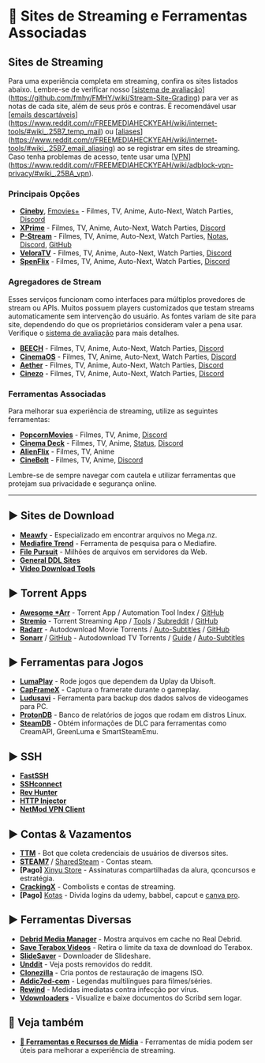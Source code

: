 # 🎥 Sites de Streaming e Ferramentas Associadas

## Sites de Streaming

Para uma experiência completa em streaming, confira os sites listados abaixo. Lembre-se de verificar nosso [[sistema de avaliação](captain/desvendando-a-intersecao-entre-seguranca-digital-e-privacidade-online.md)](https://github.com/fmhy/FMHY/wiki/Stream-Site-Grading) para ver as notas de cada site, além de seus prós e contras. É recomendável usar [[emails descartáveis](captain/guia-completo-de-privacidade-online-ferramentas-e-servicos-para-proteger-seus-dados.md)](https://www.reddit.com/r/FREEMEDIAHECKYEAH/wiki/internet-tools/#wiki_.25B7_temp_mail) ou [[aliases](captain/guia-completo-de-privacidade-online-ferramentas-e-servicos-para-proteger-seus-dados.md)](https://www.reddit.com/r/FREEMEDIAHECKYEAH/wiki/internet-tools/#wiki_.25B7_email_aliasing) ao se registrar em sites de streaming. Caso tenha problemas de acesso, tente usar uma [[VPN](captain/guia-completo-de-privacidade-online-ferramentas-e-servicos-para-proteger-seus-dados.md)](https://www.reddit.com/r/FREEMEDIAHECKYEAH/wiki/adblock-vpn-privacy/#wiki_.25BA_vpn).

### Principais Opções

- **[Cineby](https://www.cineby.app/)**, [Fmovies+](https://www.fmovies.gd/) - Filmes, TV, Anime, Auto-Next, Watch Parties, [Discord](https://discord.gg/C2zGTdUbHE)
- **[XPrime](https://xprime.tv/)** - Filmes, TV, Anime, Auto-Next, Watch Parties, [Discord](https://discord.gg/pDjg5ccSgg)
- **[P-Stream](https://pstream.mov/)** - Filmes, TV, Anime, Auto-Next, Watch Parties, [Notas](https://github.com/fmhy/FMHY/wiki/FMHY%E2%80%90Notes.md#movie-web), [Discord](https://discord.gg/uHU4knYRPa), [GitHub](https://github.com/p-stream)
- **[VeloraTV](https://veloratv.ru/)** - Filmes, TV, Anime, Auto-Next, Watch Parties, [Discord](https://discord.gg/4SJ5c9gZUQ)
- **[SpenFlix](https://watch.spencerdevs.xyz/)** - Filmes, TV, Anime, Auto-Next, Watch Parties, [Discord](https://discord.gg/RF8vMBRtTs)

### Agregadores de Stream

Esses serviços funcionam como interfaces para múltiplos provedores de stream ou APIs. Muitos possuem players customizados que testam streams automaticamente sem intervenção do usuário. As fontes variam de site para site, dependendo do que os proprietários consideram valer a pena usar. Verifique o [sistema de avaliação](https://github.com/fmhy/FMHY/wiki/Stream-Site-Grading#stream-aggregators) para mais detalhes.

- **[BEECH](https://www.beech.watch/)** - Filmes, TV, Anime, Auto-Next, Watch Parties, [Discord](https://discord.gg/FekgaSAtJa)
- **[CinemaOS](https://cinemaos.live/)** - Filmes, TV, Anime, Auto-Next, Watch Parties, [Discord](https://discord.gg/38yFnFCJnA)
- **[Aether](https://aether.mom/)** - Filmes, TV, Anime, Auto-Next, Watch Parties, [Discord](https://discord.gg/MadMF7xb5q)
- **[Cinezo](https://www.cinezo.net/)** - Filmes, TV, Anime, Auto-Next, Watch Parties, [Discord](https://discord.gg/Gx27YMK73d)

### Ferramentas Associadas

Para melhorar sua experiência de streaming, utilize as seguintes ferramentas:

- **[PopcornMovies](https://popcornmovies.org/)** - Filmes, TV, Anime, [Discord](https://discord.com/invite/JAxTMkmcpd)
- **[Cinema Deck](https://cinemadeck.com/)** - Filmes, TV, Anime, [Status](https://cinemadeck.com/official-domains), [Discord](https://discord.com/invite/tkGPsX5NTT)
- **[AlienFlix](https://alienflix.net/)** - Filmes, TV, Anime
- **[CineBolt](https://cinebolt.net/)** - Filmes, TV, Anime, [Discord](https://discord.gg/7ZbCzMPt6f)

Lembre-se de sempre navegar com cautela e utilizar ferramentas que protejam sua privacidade e segurança online.

---

## ► Sites de Download

- **[Meawfy](https://meawfy.com/)** - Especializado em encontrar arquivos no Mega.nz.
- **[Mediafire Trend](https://mediafiretrend.com/)** - Ferramenta de pesquisa para o Mediafire.
- **[File Pursuit](https://filepursuit.com/)** - Milhões de arquivos em servidores da Web.
- **[General DDL Sites](https://www.reddit.com/r/FREEMEDIAHECKYEAH/wiki/download)**
- **[Video Download Tools](https://www.reddit.com/r/FREEMEDIAHECKYEAH/wiki/video-tools#wiki_.25BA_video_download)**

## ► Torrent Apps

- **[Awesome *Arr](https://ravencentric.cc/awesome-arr/)** - Torrent App / Automation Tool Index / [GitHub](https://github.com/Ravencentric/awesome-arr)
- **[Stremio](https://www.stremio.com/)** - Torrent Streaming App / [Tools](https://www.reddit.com/r/FREEMEDIAHECKYEAH/wiki/video/#wiki_.25B7_stremio_tools) / [Subreddit](https://www.reddit.com/r/Stremio/) / [GitHub](https://github.com/Stremio)
- **[Radarr](https://radarr.video/)** - Autodownload Movie Torrents / [Auto-Subtitles](https://www.bazarr.media/) / [GitHub](https://github.com/Radarr/Radarr)
- **[Sonarr](https://sonarr.tv/)** / [GitHub](https://github.com/Sonarr/Sonarr) - Autodownload TV Torrents / [Guide](https://wiki.servarr.com/) / [Auto-Subtitles](https://www.bazarr.media/)

## ► Ferramentas para Jogos

- **[LumaPlay](https://cs.rin.ru/forum/viewtopic.php?f=29&t=67197&hilit=lumaplay)** - Rode jogos que dependem da Uplay da Ubisoft.
- **[CapFrameX](https://github.com/CXWorld/CapFrameX?tab=readme-ov-file)** - Captura o framerate durante o gameplay.
- **[Ludusavi](https://github.com/mtkennerly/ludusavi)** - Ferramenta para backup dos dados salvos de videogames para PC.
- **[ProtonDB](https://www.protondb.com/)** - Banco de relatórios de jogos que rodam em distros Linux.
- **[SteamDB](https://steamdb.info/extension/)** - Obtém informações de DLC para ferramentas como CreamAPI, GreenLuma e SmartSteamEmu.

## ► SSH

- **[FastSSH](https://www.fastssh.com/page/ssh-over-websocket-servers)**
- **[SSHconnect](https://sshconect.com.br/)**
- **[Rev Hunter](https://www.revhuntervpn.xyz/)**
- **[HTTP Injector](https://httpinjector.com/)**
- **[NetMod VPN Client](https://sourceforge.net/projects/netmodhttp/)**

## ► Contas & Vazamentos

- **[TTM](https://t.me/Ttmlog_bot)** - Bot que coleta credenciais de usuários de diversos sites.
- **[STEAM7](https://t.me/steamiq)** / [SharedSteam](https://t.me/+5QYQn11dAxMzNDU6) - Contas steam.
- **[Pago]** [Xinyu Store](https://xinyustore.com/) - Assinaturas compartilhadas da alura, qconcursos e estratégia.
- **[CrackingX](https://crackingx.com)** - Combolists e contas de streaming.
- **[Pago]** [Kotas](https://www.kotas.com.br/servico/kotas) - Divida logins da udemy, babbel, capcut e [canva pro](https://t.me/DevWorldSbot).

## ► Ferramentas Diversas

- **[Debrid Media Manager](https://github.com/debridmediamanager/debrid-media-manager?tab=readme-ov-file)** - Mostra arquivos em cache no Real Debrid.
- **[Save Terabox Videos](https://t.me/TeraboxDownloader_aBot)** - Retira o limite da taxa de download do Terabox.
- **[SlideSaver](https://slidesaver.app/)** - Downloader de Slideshare.
- **[Unddit](https://undelete.pullpush.io/)** - Veja posts removidos do reddit.
- **[Clonezilla](https://clonezilla.org/)** - Cria pontos de restauração de imagens ISO.
- **[Addic7ed-com](http://www.addic7ed.com/)** - Legendas multilíngues para filmes/séries.
- **[Rewind](https://github.com/Neo23x0/Rewind)** - Medidas imediatas contra infecção por vírus.
- **[Vdownloaders](https://scribd.vdownloaders.com/)** - Visualize e baixe documentos do Scribd sem logar.


## 🔗 Veja também

- **[🧰 Ferramentas e Recursos de Mídia](/vault/video-tools)** - Ferramentas de mídia podem ser úteis para melhorar a experiência de streaming.

